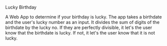 Lucky Birthday

A Web App to determine if your birthday is lucky. The app takes a birthdate and
the user's lucky number as an input. It divides the sum of digits of the birthdate
by the lucky no. If they are perfectly divisible, it let's the user know that the
birthdate is lucky. If not, it let's the user know that it is not lucky.
